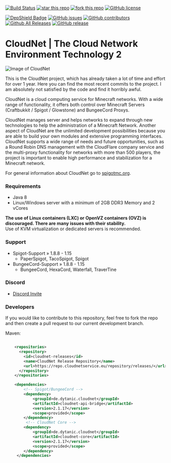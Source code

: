 [![Build Status](https://ci.cloudnetservice.eu/buildStatus/icon?job=CloudNetService/CloudNet/master)](https://ci.cloudnetservice.eu/job/CloudNetService/job/CloudNet/master)
[![star this repo](http://githubbadges.com/star.svg?user=CloudNetService&repo=CloudNet)](https://github.com/CloudNetService/CloudNet)
[![fork this repo](http://githubbadges.com/fork.svg?user=CloudNetService&repo=CloudNet)](https://github.com/CloudNetService/CloudNet/fork)
[![GitHub license](https://img.shields.io/github/license/CloudNetService/CloudNet.svg)](https://github.com/CloudNetService/CloudNet/blob/master/LICENSE)

[![DepShield Badge](https://depshield.sonatype.org/badges/CloudNetService/CloudNet/depshield.svg)](https://depshield.github.io)
[![GitHub issues](https://img.shields.io/github/issues/CloudNetService/CloudNet.svg)](https://github.com/CloudNetService/CloudNet/issues)
[![GitHub contributors](https://img.shields.io/github/contributors/CloudNetService/CloudNet.svg)](https://github.com/CloudNetService/CloudNet/graphs/contributors)
[![Github All Releases](https://img.shields.io/github/downloads/CloudNetService/CloudNet/total.svg)](https://github.com/CloudNetService/CloudNet/releases)
[![GitHub release](https://img.shields.io/github/release/CloudNetService/CloudNet.svg)](https://github.com/CloudNetService/CloudNet/releases)


# CloudNet | The Cloud Network Environment Technology 2
![Image of CloudNet](https://cdn.discordapp.com/attachments/325383142464552972/354670548292206594/CloudNet.png)


This is the CloudNet project, which has already taken a lot of time and effort for over 1 year. 
Here you can find the most recent commits to the project. 
I am absolutely not satisfied by the code and find it horribly awful.

CloudNet is a cloud computing service for Minecraft networks. With a wide range of functionality, it offers both control over Minecraft Servers (Craftbukkit / Spigot / Glowstone) and BungeeCord Proxys.

CloudNet manages server and helps networks to expand through new technologies to help the administration of a Minecraft Network. Another aspect of CloudNet are the unlimited development possibilities because you are able to build your own modules and extensive programming interfaces.
CloudNet supports a wide range of needs and future opportunities, such as a Round Robin DNS management with the CloudFlare company service and the multi-proxy functionality for networks with more than 500 players, the project is important to enable high performance and stabilization for a Minecraft network.

For general information about CloudNet go to [spigotmc.org](https://www.spigotmc.org/resources/cloudnet-the-cloud-network-environment-technology.42059/). 

### Requirements

 * Java 8
 * Linux/Windows server with a minimum of 2GB DDR3 Memory and 2 vCores
 
 **The use of Linux containers (LXC) or OpenVZ containers (OVZ) is discouraged. There are many issues with their stability.**  
Use of KVM virtualization or dedicated servers is recommended.

 ### Support
 
  * Spigot-Support » 1.8.8 - 1.15
    * PaperSpigot, TacoSpigot, Spigot
  * BungeeCord-Support » 1.8.8 - 1.15
    * BungeeCord, HexaCord, Waterfall, TraverTine
    
### Discord
 *  [Discord Invite](https://discord.gg/CPCWr7w)
 
### Developers
If you would like to contribute to this repository, feel free to fork the repo and then create a pull request to our current development branch. 
  
Maven:
```xml

    <repositories>
      <repository>
        <id>cloudnet-releases</id>
        <name>CloudNet Release Repository</name>
        <url>https://repo.cloudnetservice.eu/repository/releases/</url>
      </repository>
    </repositories>

    <dependencies>
        <!-- Spigot/BungeeCord -->
        <dependency>
            <groupId>de.dytanic.cloudnet</groupId>
            <artifactId>cloudnet-api-bridge</artifactId>
            <version>2.1.17</version>
            <scope>provided</scope>
        </dependency>
         <!-- CloudNet Core -->
        <dependency>
            <groupId>de.dytanic.cloudnet</groupId>
            <artifactId>cloudnet-core</artifactId>
            <version>2.1.17</version>
            <scope>provided</scope>
        </dependency>
     </dependencies>

```
